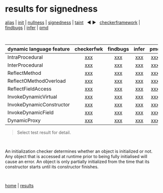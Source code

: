 # results for signedness

[alias](https://github.com/michaelemery/staticanalysis/blob/master/results/alias/README.md) | [init](https://github.com/michaelemery/staticanalysis/blob/master/results/init/README.md) | [nullness](https://github.com/michaelemery/staticanalysis/blob/master/results/nullness/README.md) | [signedness](https://github.com/michaelemery/staticanalysis/blob/master/results/signedness/README.md) | [taint](https://github.com/michaelemery/staticanalysis/blob/master/results/taint/README.md) &nbsp; &#x25c0; &#x25b6; &nbsp; [checkerframework](https://github.com/michaelemery/staticanalysis/blob/master/results/tool/checkerframework.md) | [findbugs](https://github.com/michaelemery/staticanalysis/blob/master/results/tool/findbugs.md) | [infer](https://github.com/michaelemery/staticanalysis/blob/master/results/tool/infer.md) | [pmd](https://github.com/michaelemery/staticanalysis/blob/master/results/tool/pmd.md)

<br>

| dynamic language feature | checkerfwk | findbugs | infer | pmd | 
| --- | :---: | :---: | :---: | :---: |
| IntraProcedural | [xxx](https://github.com/michaelemery/staticanalysis/blob/master/src/signedness/checkerframework.md#IntraProcedural) | [xxx](https://github.com/michaelemery/staticanalysis/blob/master/src/signedness/findbugs.md#IntraProcedural) | [xxx](https://github.com/michaelemery/staticanalysis/blob/master/src/signedness/infer.md#IntraProcedural) | [xxx](https://github.com/michaelemery/staticanalysis/blob/master/src/signedness/pmd.md#IntraProcedural) |
| InterProcedural | [xxx](https://github.com/michaelemery/staticanalysis/blob/master/src/signedness/checkerframework.md#InterProcedural) | [xxx](https://github.com/michaelemery/staticanalysis/blob/master/src/signedness/findbugs.md#InterProcedural) | [xxx](https://github.com/michaelemery/staticanalysis/blob/master/src/signedness/infer.md#InterProcedural) | [xxx](https://github.com/michaelemery/staticanalysis/blob/master/src/signedness/pmd.md#InterProcedural) |
| ReflectMethod | [xxx](https://github.com/michaelemery/staticanalysis/blob/master/src/signedness/checkerframework.md#ReflectMethod) | [xxx](https://github.com/michaelemery/staticanalysis/blob/master/src/signedness/findbugs.md#ReflectMethod) | [xxx](https://github.com/michaelemery/staticanalysis/blob/master/src/signedness/infer.md#ReflectMethod) | [xxx](https://github.com/michaelemery/staticanalysis/blob/master/src/signedness/pmd.md#ReflectMethod) |
| ReflectOMethodOverload | [xxx](https://github.com/michaelemery/staticanalysis/blob/master/src/signedness/checkerframework.md#ReflectOMethodOverload) | [xxx](https://github.com/michaelemery/staticanalysis/blob/master/src/signedness/findbugs.md#ReflectOMethodOverload) | [xxx](https://github.com/michaelemery/staticanalysis/blob/master/src/signedness/infer.md#ReflectOMethodOverload) | [xxx](https://github.com/michaelemery/staticanalysis/blob/master/src/signedness/pmd.md#ReflectOMethodOverload) |
| ReflectFieldAccess | [xxx](https://github.com/michaelemery/staticanalysis/blob/master/src/signedness/checkerframework.md#ReflectFieldAccess) | [xxx](https://github.com/michaelemery/staticanalysis/blob/master/src/signedness/findbugs.md#ReflectFieldAccess) | [xxx](https://github.com/michaelemery/staticanalysis/blob/master/src/signedness/infer.md#ReflectFieldAccess) | [xxx](https://github.com/michaelemery/staticanalysis/blob/master/src/signedness/pmd.md#ReflectFieldAccess) |
| InvokeDynamicVirtual | [xxx](https://github.com/michaelemery/staticanalysis/blob/master/src/signedness/checkerframework.md#InvokeDynamicVirtual) | [xxx](https://github.com/michaelemery/staticanalysis/blob/master/src/signedness/findbugs.md#InvokeDynamicVirtual) | [xxx](https://github.com/michaelemery/staticanalysis/blob/master/src/signedness/infer.md#InvokeDynamicVirtual) | [xxx](https://github.com/michaelemery/staticanalysis/blob/master/src/signedness/pmd.md#InvokeDynamicVirtual) |
| InvokeDynamicConstructor | [xxx](https://github.com/michaelemery/staticanalysis/blob/master/src/signedness/checkerframework.md#InvokeDynamicConstructor) | [xxx](https://github.com/michaelemery/staticanalysis/blob/master/src/signedness/findbugs.md#InvokeDynamicConstructor) | [xxx](https://github.com/michaelemery/staticanalysis/blob/master/src/signedness/infer.md#InvokeDynamicConstructor) | [xxx](https://github.com/michaelemery/staticanalysis/blob/master/src/signedness/pmd.md#InvokeDynamicConstructor) |
| InvokeDynamicField | [xxx](https://github.com/michaelemery/staticanalysis/blob/master/src/signedness/checkerframework.md#InvokeDynamicField) | [xxx](https://github.com/michaelemery/staticanalysis/blob/master/src/signedness/findbugs.md#InvokeDynamicField) | [xxx](https://github.com/michaelemery/staticanalysis/blob/master/src/signedness/infer.md#InvokeDynamicField) | [xxx](https://github.com/michaelemery/staticanalysis/blob/master/src/signedness/pmd.md#InvokeDynamicField) |
| DynamicProxy | [xxx](https://github.com/michaelemery/staticanalysis/blob/master/src/signedness/checkerframework.md#DynamicProxy) | [xxx](https://github.com/michaelemery/staticanalysis/blob/master/src/signedness/findbugs.md#DynamicProxy) | [xxx](https://github.com/michaelemery/staticanalysis/blob/master/src/signedness/infer.md#DynamicProxy) | [xxx](https://github.com/michaelemery/staticanalysis/blob/master/src/signedness/pmd.md#DynamicProxy) |

> Select test result for detail.

<br>

An initialization checker determines whether an object is initialized or not. Any object that is accessed at runtime prior to being fully initialised will cause an error. An object is only partially initialized from the time that its constructor starts until its constructor finishes.

<br>

[home](https://github.com/michaelemery/staticanalysis) | [results](https://github.com/michaelemery/staticanalysis/blob/master/results/README.md)
